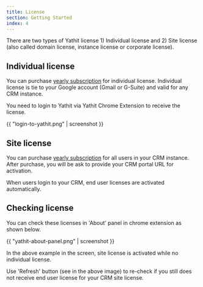 ```yaml
---
title: License
section: Getting Started
index: 4
---
```


There are two types of Yathit license 1) Individual license and 2) Site license (also called domain license, instance license or corporate license). 

## Individual license

You can purchase [yearly subscription](https://www.yathit.com/buy-extension-now.html) for individual license. Individual license is tie to your Google account (Gmail or G-Suite) and valid for any CRM instance.

You need to login to Yathit via Yathit Chrome Extension to receive the license.  

{{ "login-to-yathit.png" | screenshot }}

## Site license 

You can purchase [yearly subscription](https://www.yathit.com/buy-extension-now.html) for all users in your CRM instance. After purchase, you will be ask to provide your CRM portal URL for activation.

When users login to your CRM, end user licenses are activated automatically.    

## Checking license

You can check these licenses in 'About' panel in chrome extension as shown below.


{{ "yathit-about-panel.png" | screenshot }}

In the above example in the screen, site license is activated while no individual license.

Use 'Refresh' button (see in the above image) to re-check if you still does not receive  end user license for your CRM site license. 






